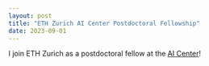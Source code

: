 ```yaml
---
layout: post
title: "ETH Zurich AI Center Postdoctoral Fellowship"
date: 2023-09-01
---
```


I join ETH Zurich as a postdoctoral fellow at the [AI Center](https://ai.ethz.ch)!
